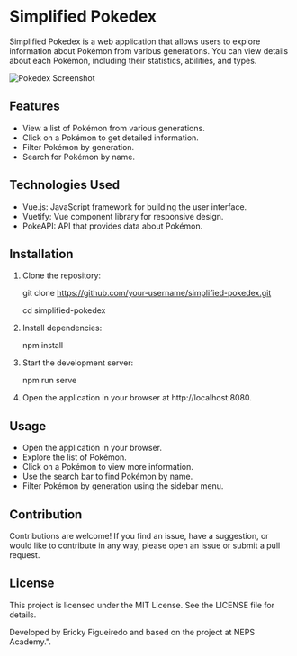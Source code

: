 # Simplified Pokedex

Simplified Pokedex is a web application that allows users to explore information about Pokémon from various generations. You can view details about each Pokémon, including their statistics, abilities, and types.

![Pokedex Screenshot](./screenshot.gif)

## Features

- View a list of Pokémon from various generations.
- Click on a Pokémon to get detailed information.
- Filter Pokémon by generation.
- Search for Pokémon by name.

## Technologies Used

- Vue.js: JavaScript framework for building the user interface.
- Vuetify: Vue component library for responsive design.
- PokeAPI: API that provides data about Pokémon.

## Installation

1. Clone the repository:

   git clone https://github.com/your-username/simplified-pokedex.git

   cd simplified-pokedex

2. Install dependencies:

    npm install

3. Start the development server:

    npm run serve

4. Open the application in your browser at http://localhost:8080.

## Usage

- Open the application in your browser.
- Explore the list of Pokémon.
- Click on a Pokémon to view more information.
- Use the search bar to find Pokémon by name.
- Filter Pokémon by generation using the sidebar menu.

## Contribution

Contributions are welcome! If you find an issue, have a suggestion, or would like to contribute in any way, please open an issue or submit a pull request.

## License
This project is licensed under the MIT License. See the LICENSE file for details.

Developed by Ericky Figueiredo and based on the project at NEPS Academy.".